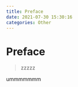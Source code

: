 ```yaml
---
title: Preface
date: 2021-07-30 15:30:16
categories: Other
---
```


# Preface 

> zzzzz



ummmmmmm
